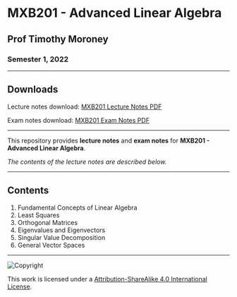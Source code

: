 # MXB201 - Advanced Linear Algebra

## Prof Timothy Moroney

### Semester 1, 2022

---

## Downloads

Lecture notes download: [MXB201 Lecture Notes PDF](https://www.github.com/Tarang74/MXB201/raw/main/MXB201%20Lecture%20Notes.pdf)

Exam notes download: [MXB201 Exam Notes PDF](https://www.github.com/Tarang74/MXB201/raw/main/MXB201%20Exam%20Notes.pdf)

---

This repository provides **lecture notes** and **exam notes** for **MXB201 - Advanced Linear Algebra**.

*The contents of the lecture notes are described below.*

---

## Contents

1. Fundamental Concepts of Linear Algebra
2. Least Squares
3. Orthogonal Matrices
4. Eigenvalues and Eigenvectors
5. Singular Value Decomposition
6. General Vector Spaces

---

![Copyright](https://licensebuttons.net/l/by-nc-sa/4.0/88x31.png)

This work is licensed under a [Attribution-ShareAlike 4.0 International License](http://creativecommons.org/licenses/by-nc-sa/4.0/).

